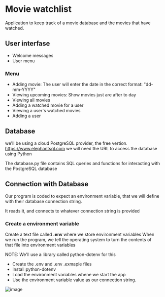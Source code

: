 # Movie watchlist

Application to keep track of a movie database and the movies that have watched. 

## User interfase 

- Welcome messages 
- User menu 

### Menu 

- Adding movie: The user will enter the date in the correct format: "dd-mm-YYYY"
- Viewing upcoming movies: Show movies just are after to day 
- Viewing all movies
- Adding a watched movie for a user
- Viewing a user's watched movies
- Adding a user

## Database 

we'll be using a cloud PostgreSQL provider, the free vertion.
https://www.elephantsql.com
we will need the URL to access the database using Python

The database.py file contains SQL queries and functions for interacting with the PostgreSQL database

## Connection with Database

Our program is coded to expect an environment variable, that we will define with their database connection string.

It reads it, and connects to whatever connection string is provided

### Create a environment variable

Create a text file called **.env** where we store environment variables
When we run the program, we tell the operating system to turn the contents of that file into environment variables 

NOTE: We'll use a library called python-dotenv for this 

- Create the .env and .env .exmaple files
- Install python-dotenv
- Load the environment variables whene we start the app
- Use the environment variable value as our connection string. 

![image](https://github.com/angelicamacias/python_beginner/assets/114703394/ab301271-b6c7-46a5-ae3c-278ad5852ddd)
